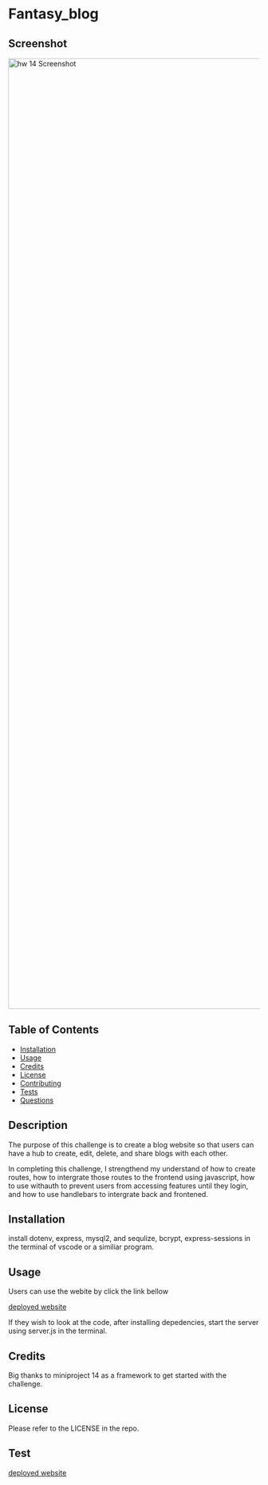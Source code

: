 # Fantasy_blog

## Screenshot

<img width="1901" alt="hw 14 Screenshot" src="https://github.com/Veladare/Fantasy_blog/assets/126302466/2f1aa38b-5ae3-4eda-8a40-48a533caa07b">


## Table of Contents
  
* [Installation](#installation)
* [Usage](#usage)
* [Credits](#credits)
* [License](#license)
* [Contributing](#contributing)
* [Tests](#tests)
* [Questions](#questions)


## Description

The purpose of this challenge is to create a blog website so that users can have a hub to create, edit, delete, and share blogs with each other. 

In completing this challenge, I strengthend my understand of how to create routes, how to intergrate those routes to the frontend using javascript, how to use withauth to prevent users from accessing features until they login, and how to use handlebars to intergrate back and frontened. 

## Installation 

install dotenv, express, mysql2, and sequlize, bcrypt, express-sessions in the terminal of vscode or a similiar program.

## Usage

Users can use the webite by click the link bellow 

[deployed website](https://mvc-fantasyblog-5e70d599a3dc.herokuapp.com/)

If they wish to look at the code, after installing depedencies, start the server using server.js in the terminal.

## Credits

Big thanks to miniproject 14 as a framework to get started with the challenge. 

## License

Please refer to the LICENSE in the repo.

## Test

[deployed website](https://mvc-fantasyblog-5e70d599a3dc.herokuapp.com/)
